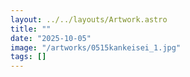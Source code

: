 ```yaml
---
layout: ../../layouts/Artwork.astro
title: ""
date: "2025-10-05"
image: "/artworks/0515kankeisei_1.jpg"
tags: []
---
```


